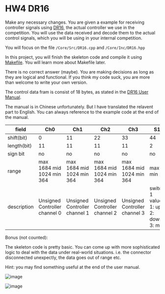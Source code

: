 # HW4 DR16

Make any necessary changes. You are given a example for receiving controller signals using [DR16](https://www.robomaster.com/en-US/products/components/detail/1837), the actual controller we use in the competition. You will use the data received and decode them to the actual control signals, which you will be using in your internal competition.

You will focus on the file `/Core/Src/DR16.cpp` and `/Core/Inc/DR16.hpp`

In this project, you will finish the skeleton code and compile it using [Makefile](https://www.gnu.org/software/make/manual/make.html). You will learn more about Makefile later.

There is no correct answer (maybe). You are making decisions as long as they are logical and functional. If you think my code suck, you are more than welcome to write your own version.

The control data fram is consist of 18 bytes, as stated in the [DR16 User Manual](https://rm-static.djicdn.com/tem/17348/4.RoboMaster%20%E6%9C%BA%E5%99%A8%E4%BA%BA%E4%B8%93%E7%94%A8%E9%81%A5%E6%8E%A7%E5%99%A8%EF%BC%88%E6%8E%A5%E6%94%B6%E6%9C%BA%EF%BC%89%E7%94%A8%E6%88%B7%E6%89%8B%E5%86%8C.pdf).

The manual is in Chinese unfortunately. But I have translated the relavent part to English. You can always reference to the example code at the end of the manual.

| field       | Ch0                           | Ch1                           | Ch2                           | Ch3                           | S1                                  | S2                                  |
|-------------|-------------------------------|-------------------------------|-------------------------------|-------------------------------|-------------------------------------|-------------------------------------|
| shift(bit)  | 0                             | 11                            | 22                            | 33                            | 44                                  | 46                                  |
| length(bit) | 11                            | 11                            | 11                            | 11                            | 2                                   | 2                                   |
| sign bit    | no                            | no                            | no                            | no                            | no                                  | no                                  |
| range       | max 1684 mid 1024 min 364     | max 1684 mid 1024 min 364     | max 1684 mid 1024 min 364     | max 1684 mid 1024 min 364     | max 3 min 1                         | max 3 min 1                         |
| description | Unsigned Controller channel 0 | Unsigned Controller channel 1 | Unsigned Controller channel 2 | Unsigned Controller channel 3 | switch 1 value 1: up 2: down 3: mid | switch 1 value 1: up 2: down 3: mid |

Bonus (not counted):

The skeleton code is pretty basic. You can come up with more sophisticated logic to deal with the data under real-world situations. i.e. the connector disconnected unexpectly, the data goes out of range etc.

Hint: you may find something useful at the end of the user manual.

![image](https://user-images.githubusercontent.com/33616271/194757542-e7b8a8ba-61cc-442d-ad77-56759a6456d1.png)

![image](https://user-images.githubusercontent.com/33616271/194757519-6262df52-ce97-4a10-baea-8d3467d0664e.png)

